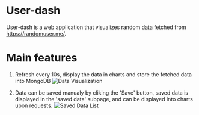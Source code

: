 # User-dash
User-dash is a web application that visualizes random data fetched from https://randomuser.me/.

# Main features

1. Refresh every 10s, display the data in charts and store the fetched data into MongoDB
![Data Visualization](https://raw.githubusercontent.com/ambitiousbird/User-dash/master/img/RD1.png)

2. Data can be saved manualy by cliking the 'Save' button, saved data is displayed in the 'saved data' subpage, and can be displayed into charts upon requests.
![Saved Data List](https://raw.githubusercontent.com/ambitiousbird/User-dash/master/img/RD2.png)
